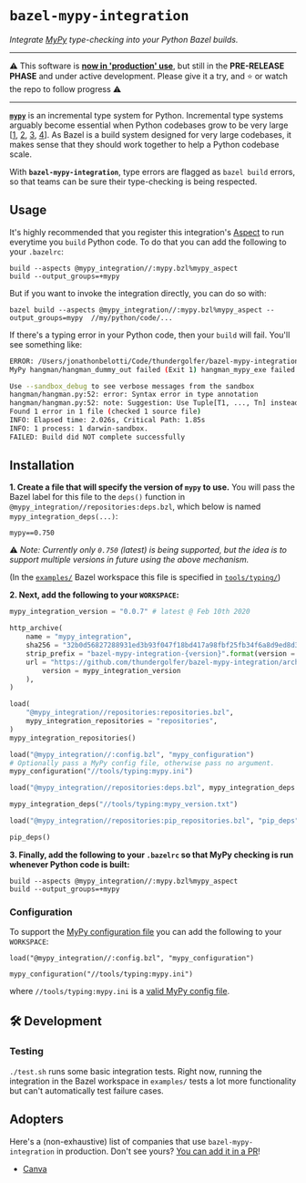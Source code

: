 # `bazel-mypy-integration`

_Integrate [MyPy](https://github.com/python/mypy) type-checking into your Python Bazel builds._

-----

⚠️ This software is [**now in 'production' use**](#adopters), but still in the **PRE-RELEASE PHASE** and under active development. Please give it a try, and ⭐️ or watch the repo to follow progress ⚠️

-----

[**`mypy`**](https://github.com/python/mypy) is an incremental type system for Python. Incremental type systems arguably become essential when Python codebases grow to be very large [[1](https://blogs.dropbox.com/tech/2019/09/our-journey-to-type-checking-4-million-lines-of-python/), [2](https://www.facebook.com/notes/protect-the-graph/pyre-fast-type-checking-for-python/2048520695388071/), [3](https://instagram-engineering.com/let-your-code-type-hint-itself-introducing-open-source-monkeytype-a855c7284881), [4](https://github.com/google/pytype)]. As Bazel is a build system designed for very large codebases, it makes sense that they should work together to help a Python codebase scale.

With **`bazel-mypy-integration`**, type errors are flagged as `bazel build` errors, so that teams can be sure their type-checking is being respected. 


## Usage

It's highly recommended that you register this integration's [Aspect](https://docs.bazel.build/versions/master/skylark/aspects.html) to run
everytime you `build` Python code. To do that you can add the following to your `.bazelrc`:

```
build --aspects @mypy_integration//:mypy.bzl%mypy_aspect
build --output_groups=+mypy
```

But if you want to invoke the integration directly, you can do so with:

```
bazel build --aspects @mypy_integration//:mypy.bzl%mypy_aspect --output_groups=mypy  //my/python/code/...
```

If there's a typing error in your Python code, then your `build` will fail. You'll see something like:

```bash
ERROR: /Users/jonathonbelotti/Code/thundergolfer/bazel-mypy-integration/examples/hangman/BUILD:1:1: 
MyPy hangman/hangman_dummy_out failed (Exit 1) hangman_mypy_exe failed: error executing command bazel-out/darwin-fastbuild/bin/hangman/hangman_mypy_exe

Use --sandbox_debug to see verbose messages from the sandbox
hangman/hangman.py:52: error: Syntax error in type annotation
hangman/hangman.py:52: note: Suggestion: Use Tuple[T1, ..., Tn] instead of (T1, ..., Tn)
Found 1 error in 1 file (checked 1 source file)
INFO: Elapsed time: 2.026s, Critical Path: 1.85s
INFO: 1 process: 1 darwin-sandbox.
FAILED: Build did NOT complete successfully
```

## Installation

**1. Create a file that will specify the version of `mypy` to use.** You will pass the Bazel label for
this file to the `deps()` function in `@mypy_integration//repositories:deps.bzl`, which below is named
`mypy_integration_deps(...)`:

```
mypy==0.750
```

⚠️ _Note: Currently only `0.750` (latest) is being supported, but the idea is to support multiple versions in future using the above mechanism._ 

(In the [`examples/`](examples/) Bazel workspace this file is specified in [`tools/typing/`](examples/tools/typing))

**2. Next, add the following to your `WORKSPACE`:**

```python
mypy_integration_version = "0.0.7" # latest @ Feb 10th 2020

http_archive(
    name = "mypy_integration",
    sha256 = "32b0d56827288931ed3b93f047f18bd417a98fbf25fb34f6a8d9ed8d35cdaa55", # for 0.0.7
    strip_prefix = "bazel-mypy-integration-{version}".format(version = mypy_integration_version),
    url = "https://github.com/thundergolfer/bazel-mypy-integration/archive/{version}.zip".format(
        version = mypy_integration_version
    ),
)

load(
    "@mypy_integration//repositories:repositories.bzl",
    mypy_integration_repositories = "repositories",
)
mypy_integration_repositories()

load("@mypy_integration//:config.bzl", "mypy_configuration")
# Optionally pass a MyPy config file, otherwise pass no argument.
mypy_configuration("//tools/typing:mypy.ini")

load("@mypy_integration//repositories:deps.bzl", mypy_integration_deps = "deps")

mypy_integration_deps("//tools/typing:mypy_version.txt")

load("@mypy_integration//repositories:pip_repositories.bzl", "pip_deps")

pip_deps()
```

**3. Finally, add the following to your `.bazelrc` so that MyPy checking is run whenever
Python code is built:**

```
build --aspects @mypy_integration//:mypy.bzl%mypy_aspect
build --output_groups=+mypy
```

### Configuration

To support the [MyPy configuration file](https://mypy.readthedocs.io/en/latest/config_file.html) you can add the
following to your `WORKSPACE`:

```
load("@mypy_integration//:config.bzl", "mypy_configuration")

mypy_configuration("//tools/typing:mypy.ini")
```

where `//tools/typing:mypy.ini` is a [valid MyPy config file](https://mypy.readthedocs.io/en/latest/config_file.html#config-file-format).


## 🛠 Development

### Testing 

`./test.sh` runs some basic integration tests. Right now, running the integration in the
Bazel workspace in `examples/` tests a lot more functionality but can't automatically
test failure cases.

## Adopters

Here's a (non-exhaustive) list of companies that use `bazel-mypy-integration` in production. Don't see yours? [You can add it in a PR](https://github.com/thundergolfer/bazel-mypy-integration/edit/master/README.md)!

* [Canva](https://www.canva.com/)
